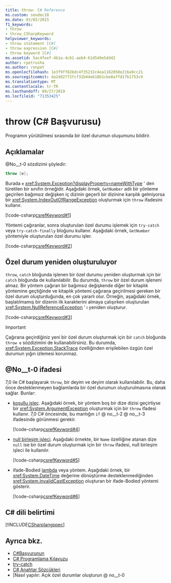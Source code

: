 ```yaml
---
title: throw- C# Reference
ms.custom: seodec18
ms.date: 03/02/2015
f1_keywords:
- throw
- throw_CSharpKeyword
helpviewer_keywords:
- throw statement [C#]
- throw expression [C#]
- throw keyword [C#]
ms.assetid: 5ac4feef-4b1a-4c61-aeb4-61d549e5dd42
author: rpetrusha
ms.author: ronpet
ms.openlocfilehash: 1e3f9ff82bdc4f35232c4ea1162050e216a9cc21
ms.sourcegitcommit: da2dd2772fcf32b44eb18b1cbe8affd17b1753c9
ms.translationtype: MT
ms.contentlocale: tr-TR
ms.lasthandoff: 09/27/2019
ms.locfileid: "71353425"
---
```

# <a name="throw-c-reference"></a>throw (C# Başvurusu)

Programın yürütülmesi sırasında bir özel durumun oluşumunu bildirir.  
  
## <a name="remarks"></a>Açıklamalar

@No__t-0 sözdizimi şöyledir:

```csharp
throw [e];
```

Burada `e` <xref:System.Exception?displayProperty=nameWithType> ' den türetilen bir sınıfın örneğidir. Aşağıdaki örnek, `GetNumber` adlı bir yönteme geçirilen bağımsız değişken iç dizinin geçerli bir dizinine karşılık gelmiyorsa bir <xref:System.IndexOutOfRangeException> oluşturmak için `throw` ifadesini kullanır.

[!code-csharp[csrefKeyword#1](~/samples/snippets/csharp/language-reference/keywords/throw/throw-1.cs#1)]

Yöntemi çağıranlar, sonra oluşturulan özel durumu işlemek için `try-catch` veya `try-catch-finally` bloğunu kullanır. Aşağıdaki örnek, `GetNumber` yöntemiyle oluşturulan özel durumu işler.

[!code-csharp[csrefKeyword#2](~/samples/snippets/csharp/language-reference/keywords/throw/throw-1.cs#2)]

## <a name="re-throwing-an-exception"></a>Özel durum yeniden oluşturuluyor

`throw`, `catch` bloğunda işlenen bir özel durumu yeniden oluşturmak için bir `catch` bloğunda de kullanılabilir.  Bu durumda, `throw` bir özel durum işleneni almaz. Bir yöntem çağıran bir bağımsız değişkende diğer bir kitaplık yöntemine geçtiğinde ve kitaplık yöntemi çağırana geçirilmesi gereken bir özel durum oluşturduğunda, en çok yararlı olur. Örneğin, aşağıdaki örnek, başlatılmamış bir dizenin ilk karakterini almaya çalışırken oluşturulan <xref:System.NullReferenceException> ' ı yeniden oluşturur.

[!code-csharp[csrefKeyword#3](~/samples/snippets/csharp/language-reference/keywords/throw/throw-3.cs#3)]

> [!IMPORTANT]
> Çağırana geçirdiğiniz yeni bir özel durum oluşturmak için bir `catch` bloğunda `throw e` sözdizimini de kullanabilirsiniz. Bu durumda, <xref:System.Exception.StackTrace> özelliğinden erişilebilen özgün özel durumun yığın izlemesi korunmaz.

## <a name="the-throw-expression"></a>@No__t-0 ifadesi

7,0 ile C# başlayarak `throw`, bir deyim ve deyim olarak kullanılabilir. Bu, daha önce desteklenmeyen bağlamlarda bir özel durumun oluşturulmasına olanak sağlar. Bunlar:

- [koşullu işleç](../operators/conditional-operator.md). Aşağıdaki örnek, bir yöntem boş bir dize dizisi geçirtiyse bir <xref:System.ArgumentException> oluşturmak için bir `throw` ifadesi kullanır. 7,0 C# öncesinde, bu mantığın `if` @ no__t-2 @ no__t-3 ifadesinde görünmesi gerekir.

   [!code-csharp[csrefKeyword#4](~/samples/snippets/csharp/language-reference/keywords/throw/conditional.cs#1)]

- [null birleşim işleci](../operators/null-coalescing-operator.md). Aşağıdaki örnekte, bir `Name` özelliğine atanan dize `null` ise bir özel durum oluşturmak için bir `throw` ifadesi, null birleşim işleci ile kullanılır.

   [!code-csharp[csrefKeyword#5](~/samples/snippets/csharp/language-reference/keywords/throw/coalescing.cs#1)]

- ifade-Bodied [lambda](../../programming-guide/statements-expressions-operators/lambda-expressions.md) veya yöntem. Aşağıdaki örnek, bir <xref:System.DateTime> değerine dönüştürme desteklenmediğinden <xref:System.InvalidCastException> oluşturan bir ifade-Bodied yöntemi gösterir.

   [!code-csharp[csrefKeyword#6](~/samples/snippets/csharp/language-reference/keywords/throw/exp-bodied.cs#1)]

## <a name="c-language-specification"></a>C# dili belirtimi

[!INCLUDE[CSharplangspec](~/includes/csharplangspec-md.md)]

## <a name="see-also"></a>Ayrıca bkz.

- [C#Başvurunun](../index.md)
- [C# Programlama Kılavuzu](../../programming-guide/index.md)
- [try-catch](try-catch.md)
- [C# Anahtar Sözcükleri](index.md)
- [Nasıl yapılır: Açık özel durumlar oluşturun @ no__t-0

